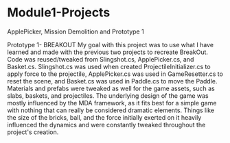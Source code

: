 # Module1-Projects
 ApplePicker, Mission Demolition and Prototype 1

Prototype 1- BREAKOUT
My goal with this project was to use what I have learned and made with the previous two projects to recreate BreakOut. Code was reused/tweaked from Slingshot.cs, ApplePicker.cs, and Basket.cs. Slingshot.cs was used when created ProjectileInitializer.cs to apply force to the projectile, ApplePicker.cs was used in GameResetter.cs to reset the scene, and Basket.cs was used in Paddle.cs to move the Paddle. Materials and prefabs were tweaked as well for the game assets, such as slabs, baskets, and projectiles. The underlying design of the game was mostly influenced by the MDA framework, as it fits best for a simple game with nothing that can really be considered dramatic elements. Things like the size of the bricks, ball, and the force initially exerted on it heavily influenced the dynamics and were constantly tweaked throughout the project's creation.